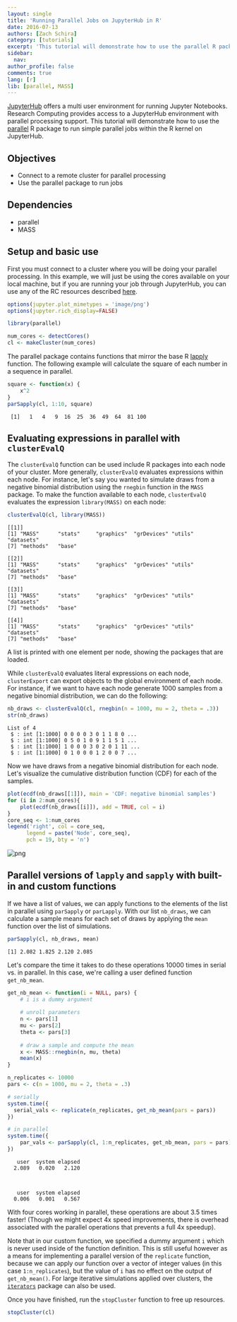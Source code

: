 ```yaml
---
layout: single
title: 'Running Parallel Jobs on JupyterHub in R'
date: 2016-07-13
authors: [Zach Schira]
category: [tutorials]
excerpt: 'This tutorial will demonstrate how to use the parallel R package to run simple parallel jobs within the R kernel on JupyterHub.'
sidebar:
  nav:
author_profile: false
comments: true
lang: [r]
lib: [parallel, MASS]
---
```


[JupyterHub](https://jupyterhub.readthedocs.io/en/latest/) offers a multi user environment for running Jupyter Notebooks. Research Computing provides access to a JupyterHub environment with parallel processing support. This tutorial will demonstrate how to use the [parallel](https://stat.ethz.ch/R-manual/R-devel/library/parallel/doc/parallel.pdf) R package to run simple parallel jobs within the R kernel on JupyterHub. 

## Objectives

- Connect to a remote cluster for parallel processing
- Use the parallel package to run jobs

## Dependencies

- parallel
- MASS

## Setup and basic use

First you must connect to a cluster where you will be doing your parallel processing. In this example, we will just be using the cores available on your local machine, but if you are running your job through JupyterHub, you can use any of the RC resources described [here](https://www.rc.colorado.edu/support/user-guide/jupyterhub.html).


```R
options(jupyter.plot_mimetypes = 'image/png')
options(jupyter.rich_display=FALSE)

library(parallel)

num_cores <- detectCores()
cl <- makeCluster(num_cores)
```

The parallel package contains functions that mirror the base R [lapply](http://www.inside-r.org/r-doc/base/sapply) function. The following example will calculate the square of each number in a sequence in parallel.


```R
square <- function(x) {
    x^2
}
parSapply(cl, 1:10, square)
```


     [1]   1   4   9  16  25  36  49  64  81 100


## Evaluating expressions in parallel with `clusterEvalQ`

The `clusterEvalQ` function can be used include R packages into each node of your cluster. 
More generally, `clusterEvalQ` evaluates expressions within each node.
For instance, let's say you wanted to simulate draws from a negative binomial distribution using the `rnegbin` function in the `MASS` package. 
To make the function available to each node, `clusterEvalQ` evaluates the expression `library(MASS)` on each node:


```R
clusterEvalQ(cl, library(MASS))
```


    [[1]]
    [1] "MASS"      "stats"     "graphics"  "grDevices" "utils"     "datasets" 
    [7] "methods"   "base"     
    
    [[2]]
    [1] "MASS"      "stats"     "graphics"  "grDevices" "utils"     "datasets" 
    [7] "methods"   "base"     
    
    [[3]]
    [1] "MASS"      "stats"     "graphics"  "grDevices" "utils"     "datasets" 
    [7] "methods"   "base"     
    
    [[4]]
    [1] "MASS"      "stats"     "graphics"  "grDevices" "utils"     "datasets" 
    [7] "methods"   "base"     



A list is printed with one element per node, showing the packages that are loaded.

While `clusterEvalQ` evaluates literal expressions on each node, `clusterExport` can export objects to the global environment of each node. For instance, if we want to have each node generate 1000 samples from a negative binomial distribution, we can do the following:


```R
nb_draws <- clusterEvalQ(cl, rnegbin(n = 1000, mu = 2, theta = .3))
str(nb_draws)
```

    List of 4
     $ : int [1:1000] 0 0 0 0 3 0 1 1 8 0 ...
     $ : int [1:1000] 0 5 0 1 0 9 1 1 5 1 ...
     $ : int [1:1000] 1 0 0 0 3 0 2 0 1 11 ...
     $ : int [1:1000] 0 1 0 0 0 1 2 0 0 7 ...


Now we have draws from a negative binomial distribution for each node. 
Let's visualize the cumulative distribution function (CDF) for each of the samples.


```R
plot(ecdf(nb_draws[[1]]), main = 'CDF: negative binomial samples')
for (i in 2:num_cores){
    plot(ecdf(nb_draws[[i]]), add = TRUE, col = i)
}
core_seq <- 1:num_cores
legend('right', col = core_seq, 
      legend = paste('Node', core_seq), 
      pch = 19, bty = 'n')
```


![png](/images/parallel-r-on-jupyterhub_files/parallel-r-on-jupyterhub_10_0.png)


## Parallel versions of `lapply` and `sapply` with built-in and custom functions

If we have a list of values, we can apply functions to the elements of the list in parallel using `parSapply` or `parLapply`. 
With our list `nb_draws`, we can calculate a sample means for each set of draws by applying the `mean` function over the list of simulations. 


```R
parSapply(cl, nb_draws, mean)
```


    [1] 2.082 1.825 2.120 2.085


Let's compare the time it takes to do these operations 10000 times in serial vs. in parallel. In this case, we're calling a user defined function `get_nb_mean`.


```R
get_nb_mean <- function(i = NULL, pars) {
    # i is a dummy argument
    
    # unroll parameters
    n <- pars[1] 
    mu <- pars[2]
    theta <- pars[3]
    
    # draw a sample and compute the mean
    x <- MASS::rnegbin(n, mu, theta)
    mean(x)
}

n_replicates <- 10000
pars <- c(n = 1000, mu = 2, theta = .3)

# serially
system.time({
  serial_vals <- replicate(n_replicates, get_nb_mean(pars = pars))  
})

# in parallel
system.time({
    par_vals <- parSapply(cl, 1:n_replicates, get_nb_mean, pars = pars)    
})
```


       user  system elapsed 
      2.089   0.020   2.120 



       user  system elapsed 
      0.006   0.001   0.567 


With four cores working in parallel, these operations are about 3.5 times faster! (Though we might expect 4x speed improvements, there is overhead associated with the parallel operations that prevents a full 4x speedup).

Note that in our custom function, we specified a dummy argument `i` which is never used inside of the function definition. 
This is still useful however as a means for implementing a parallel version of the `replicate` function, because we can apply our function over a vector of integer values (in this case `1:n_replicates`), but the value of `i` has no effect on the output of `get_nb_mean()`.
For large iterative simulations applied over clusters, the [`iterators`](https://cran.r-project.org/web/packages/iterators/index.html) package can also be used. 

Once you have finished, run the `stopCluster` function to free up resources.


```R
stopCluster(cl)
```
